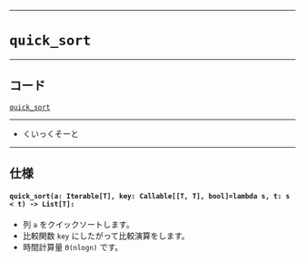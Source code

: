 _____

# `quick_sort`

_____

## コード

[`quick_sort`](https://github.com/titanium-22/Library_py/blob/main/Algorithm/Sort/quick_sort.py)
<!-- code=https://github.com/titanium-22/Library_py/blob/main/Algorithm\Sort\quick_sort.py -->

_____


- くいっくそーと

_____

## 仕様

#### `quick_sort(a: Iterable[T], key: Callable[[T, T], bool]=lambda s, t: s < t) -> List[T]:`
- 列 `a` をクイックソートします。
- 比較関数 `key` にしたがって比較演算をします。
- 時間計算量 `Θ(nlogn)` です。
